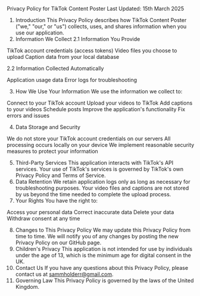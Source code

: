 Privacy Policy for TikTok Content Poster
Last Updated: 15th March 2025
1. Introduction
This Privacy Policy describes how TikTok Content Poster ("we," "our," or "us") collects, uses, and shares information when you use our application.
2. Information We Collect
2.1 Information You Provide

TikTok account credentials (access tokens)
Video files you choose to upload
Caption data from your local database

2.2 Information Collected Automatically

Application usage data
Error logs for troubleshooting

3. How We Use Your Information
We use the information we collect to:

Connect to your TikTok account
Upload your videos to TikTok
Add captions to your videos
Schedule posts
Improve the application's functionality
Fix errors and issues

4. Data Storage and Security

We do not store your TikTok account credentials on our servers
All processing occurs locally on your device
We implement reasonable security measures to protect your information

5. Third-Party Services
This application interacts with TikTok's API services. Your use of TikTok's services is governed by TikTok's own Privacy Policy and Terms of Service.
6. Data Retention
We retain application logs only as long as necessary for troubleshooting purposes. Your video files and captions are not stored by us beyond the time needed to complete the upload process.
7. Your Rights
You have the right to:

Access your personal data
Correct inaccurate data
Delete your data
Withdraw consent at any time

8. Changes to This Privacy Policy
We may update this Privacy Policy from time to time. We will notify you of any changes by posting the new Privacy Policy on our GitHub page.
9. Children's Privacy
This application is not intended for use by individuals under the age of 13, which is the minimum age for digital consent in the UK.
10. Contact Us
If you have any questions about this Privacy Policy, please contact us at sammholderr@gmail.com.
11. Governing Law
This Privacy Policy is governed by the laws of the United Kingdom.
